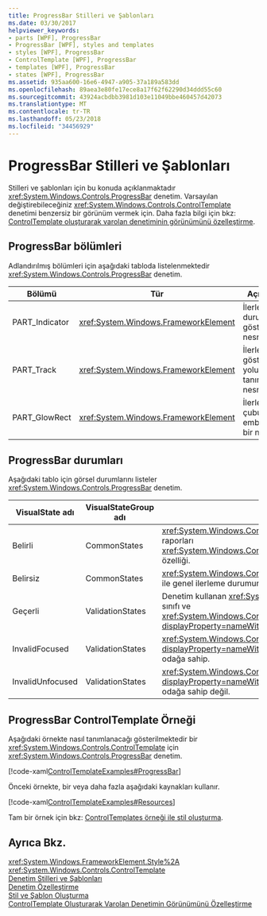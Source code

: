 ```yaml
---
title: ProgressBar Stilleri ve Şablonları
ms.date: 03/30/2017
helpviewer_keywords:
- parts [WPF], ProgressBar
- ProgressBar [WPF], styles and templates
- styles [WPF], ProgressBar
- ControlTemplate [WPF], ProgressBar
- templates [WPF], ProgressBar
- states [WPF], ProgressBar
ms.assetid: 935aa600-16e6-4947-a905-37a189a583dd
ms.openlocfilehash: 89aea3e80fe17ece8a17f62f62290d34ddd55c60
ms.sourcegitcommit: 43924acbdbb3981d103e11049bbe460457d42073
ms.translationtype: MT
ms.contentlocale: tr-TR
ms.lasthandoff: 05/23/2018
ms.locfileid: "34456929"
---
```

# <a name="progressbar-styles-and-templates"></a>ProgressBar Stilleri ve Şablonları
Stilleri ve şablonları için bu konuda açıklanmaktadır <xref:System.Windows.Controls.ProgressBar> denetim. Varsayılan değiştirebileceğiniz <xref:System.Windows.Controls.ControlTemplate> denetimi benzersiz bir görünüm vermek için. Daha fazla bilgi için bkz: [ControlTemplate oluşturarak varolan denetiminin görünümünü özelleştirme](../../../../docs/framework/wpf/controls/customizing-the-appearance-of-an-existing-control.md).  
  
## <a name="progressbar-parts"></a>ProgressBar bölümleri  
 Adlandırılmış bölümleri için aşağıdaki tabloda listelenmektedir <xref:System.Windows.Controls.ProgressBar> denetim.  
  
|Bölümü|Tür|Açıklama|  
|-|-|-|  
|PART_Indicator|<xref:System.Windows.FrameworkElement>|İlerleme durumunu gösteren nesne.|  
|PART_Track|<xref:System.Windows.FrameworkElement>|İlerleme göstergesi yolunu tanımlayan nesnesi.|  
|PART_GlowRect|<xref:System.Windows.FrameworkElement>|İlerleme çubuğu embellishes bir nesne.|  
  
## <a name="progressbar-states"></a>ProgressBar durumları  
 Aşağıdaki tablo için görsel durumlarını listeler <xref:System.Windows.Controls.ProgressBar> denetim.  
  
|VisualState adı|VisualStateGroup adı|Açıklama|  
|----------------------|---------------------------|-----------------|  
|Belirli|CommonStates|<xref:System.Windows.Controls.ProgressBar> temel ilerleme raporları <xref:System.Windows.Controls.Primitives.RangeBase.Value%2A> özelliği.|  
|Belirsiz|CommonStates|<xref:System.Windows.Controls.ProgressBar> Yinelenen bir desen ile genel ilerleme durumunu raporlar.|  
|Geçerli|ValidationStates|Denetim kullanan <xref:System.Windows.Controls.Validation> sınıfı ve <xref:System.Windows.Controls.Validation.HasError%2A?displayProperty=nameWithType> iliştirilmiş özelliği `false`.|  
|InvalidFocused|ValidationStates|<xref:System.Windows.Controls.Validation.HasError%2A?displayProperty=nameWithType> Ekli özellik `true` sahip denetimi odağa sahip.|  
|InvalidUnfocused|ValidationStates|<xref:System.Windows.Controls.Validation.HasError%2A?displayProperty=nameWithType> Ekli özellik `true` sahip denetimi odağa sahip değil.|  
  
## <a name="progressbar-controltemplate-example"></a>ProgressBar ControlTemplate Örneği  
 Aşağıdaki örnekte nasıl tanımlanacağı gösterilmektedir bir <xref:System.Windows.Controls.ControlTemplate> için <xref:System.Windows.Controls.ProgressBar> denetim.  
  
 [!code-xaml[ControlTemplateExamples#ProgressBar](../../../../samples/snippets/csharp/VS_Snippets_Wpf/ControlTemplateExamples/CS/resources/progressbar.xaml#progressbar)]  
  
 Önceki örnekte, bir veya daha fazla aşağıdaki kaynakları kullanır.  
  
 [!code-xaml[ControlTemplateExamples#Resources](../../../../samples/snippets/csharp/VS_Snippets_Wpf/ControlTemplateExamples/CS/resources/shared.xaml#resources)]  
  
 Tam bir örnek için bkz: [ControlTemplates örneği ile stil oluşturma](https://github.com/Microsoft/WPF-Samples/tree/master/Styles%20&%20Templates/IntroToStylingAndTemplating).  
  
## <a name="see-also"></a>Ayrıca Bkz.  
 <xref:System.Windows.FrameworkElement.Style%2A>  
 <xref:System.Windows.Controls.ControlTemplate>  
 [Denetim Stilleri ve Şablonları](../../../../docs/framework/wpf/controls/control-styles-and-templates.md)  
 [Denetim Özelleştirme](../../../../docs/framework/wpf/controls/control-customization.md)  
 [Stil ve Şablon Oluşturma](../../../../docs/framework/wpf/controls/styling-and-templating.md)  
 [ControlTemplate Oluşturarak Varolan Denetimin Görünümünü Özelleştirme](../../../../docs/framework/wpf/controls/customizing-the-appearance-of-an-existing-control.md)
